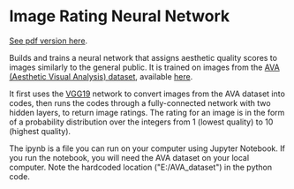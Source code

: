 # Image Rating Neural Network

[See pdf version here](Image_Rater_Transfer_Learning.pdf).

Builds and trains a neural network that assigns aesthetic quality scores to images similarly to the general public. It is trained on images from the [AVA (Aesthetic Visual Analysis) dataset](http://refbase.cvc.uab.es/files/MMP2012a.pdf), available [here](http://academictorrents.com/details/71631f83b11d3d79d8f84efe0a7e12f0ac001460).

It first uses the [VGG19](https://github.com/machrisaa/tensorflow-vgg) network to convert images from the AVA dataset into codes, then runs the codes through a fully-connected network with two hidden layers, to return image ratings. The rating for an image is in the form of a probability distribution over the integers from 1 (lowest quality) to 10 (highest quality).

The ipynb is a file you can run on your computer using Jupyter Notebook. If you run the notebook, you will need the AVA dataset on your local computer. Note the hardcoded location ("E:/AVA_dataset") in the python code.
